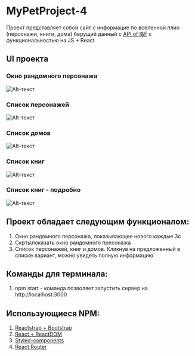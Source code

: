 # MyPetProject-4

Проект представляет собой сайт с информацие по вселенной плио (персонажи, книги, дома) берущий данный с [API of I&F](https://anapioficeandfire.com/) с функциональностью на JS + React

## UI проекта
### Окно рандомного персонажа
![Alt-текст](https://sun9-44.userapi.com/impg/298xt2a_rl5bBPXTiG5J43sEKu8j4S7wNxcA2w/8zZRzqJJPU0.jpg?size=1141x501&quality=96&sign=b7aa3aa113e0942de7222c2c5c3a28b2&type=album "Рандомный персонаж")
### Список персонажей
![Alt-текст](https://sun9-16.userapi.com/impg/keF17mCSJ2oRoU6JL1p0ne9ldMsuJaofLaTyWA/KQxOzuZO-do.jpg?size=1055x462&quality=96&sign=ba6195980bd87336c0f58d512ae2fd2f&type=album "Список персонажей")
### Список домов
![Alt-текст](https://sun9-54.userapi.com/impg/66t4QldQpt0VO3KHwdXu6pDG1zDzXxhbBxZPyQ/5yIHi25WUd4.jpg?size=1189x517&quality=96&sign=d3418485e34658d6d31f9f82ee060b52&type=album "Список домов")
### Список книг
![Alt-текст](https://sun9-24.userapi.com/impg/3Xf5ZlTqAY5m9Gq8JNQrEC7HeImf2TLroQs8gQ/abkCj-fRKgs.jpg?size=1179x517&quality=96&sign=56172174e829d4dd4d72b8616d37c129&type=album "Список книг")
### Список книг - подробно
![Alt-текст](https://sun9-57.userapi.com/impg/bmEIsQ0RCnJ_OtvYiyAF3rg1_yvyHkxVHhvdnw/ZIJ0PtYJoqY.jpg?size=1181x339&quality=96&sign=cb4760a0a35905329241cb42166b7e7f&type=album "Список книг - подробно")

## Проект обладает следующим функционалом:
1) Окно рандомного персонажа, показывающее нового каждые 3с
2) Скрть\показать окно рандомного пресонажа
3) Список персонажей, книг и домов. Кликнув на предложенный в списке вариант, можно увидеть полную информацию

## Команды для терминала:
1) npm start - команда позволяет запустить сервер на http://localhost:3000 

## Использующиеся NPM:
1) [Reactstrap + Bootstrap](https://reactstrap.github.io/)
2) [React + ReactDOM](https://github.com/facebook/react)
3) [Styled-components](https://styled-components.com/)
4) [React Router](https://github.com/ReactTraining/react-router#readme)
